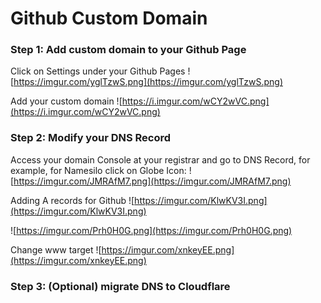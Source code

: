 
# Github Custom Domain


### Step 1: Add custom domain to your Github Page

Click on Settings under your Github Pages
![https://imgur.com/yglTzwS.png](https://imgur.com/yglTzwS.png)
                    
Add your custom domain
![https://i.imgur.com/wCY2wVC.png](https://i.imgur.com/wCY2wVC.png)
                    

### Step 2: Modify your DNS Record

Access your domain Console at your registrar and go to DNS Record, for example, for Namesilo click on Globe Icon:
![https://imgur.com/JMRAfM7.png](https://imgur.com/JMRAfM7.png)
                    
Adding A records for Github
![https://imgur.com/KlwKV3I.png](https://imgur.com/KlwKV3I.png)
                    
![https://imgur.com/Prh0H0G.png](https://imgur.com/Prh0H0G.png)
                    
Change www target
![https://imgur.com/xnkeyEE.png](https://imgur.com/xnkeyEE.png)
                    

### Step 3: (Optional) migrate DNS to Cloudflare

